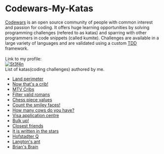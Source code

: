 # Codewars-My-Katas
<p><a href="https://www.codewars.com">Codewars</a> is an open source community of people with common interest and passion for coding.
It offers huge learning opportunities by solving programming challenges (refered to as katas)
and sparring with other programmers in code snippets (called kumite). 
Challenges are available in a large variety of languages and are validated using a custom <a href="https://en.wikipedia.org/wiki/Test-driven_development">TDD</a> framework.<br><br>
Link to my profile:<br>
<a href="https://www.codewars.com/users/St3f4n" target="_blank"><img src="https://www.codewars.com/users/St3f4n/badges/large" alt="St3f4n"></a><br>
List of katas(coding challenges) authored by me.</p>
<ul>
<li><a href="https://www.codewars.com/kata/5839c48f0cf94640a20001d3">Land perimeter</a></li>
<li><a href="https://www.codewars.com/kata/58360d112fb0ba255300008b">Now that's a crib!</a></li>
<li><a href="https://www.codewars.com/kata/5834a44e44ff289b5a000075">MTV Cribs</a></li>
<li><a href="https://www.codewars.com/kata/58334362c5637ad0bb0001c2">Filter valid romans</a></li>
<li><a href="https://www.codewars.com/kata/5832514f64a4cecd1c000013">Chess piece values</a></li>
<li><a href="https://www.codewars.com/kata/583203e6eb35d7980400002a">Count the smiley faces!</a></li>
<li><a href="https://www.codewars.com/kata/58311536e77f7d08de000085">How many cows do you have?</a></li>
<li><a href="https://www.codewars.com/kata/58544b74c029e204ec000059">Visa application centre</a></li>
<li><a href="https://www.codewars.com/kata/5863f1c8b359c4dd4e000001">Bulk up!</a></li>
<li><a href="https://www.codewars.com/kata/58791aa554a6783827000221">Closest friends</a></li>
<li><a href="https://www.codewars.com/kata/5888a57cbf87c25c840000c6">It is written in the stars</a></li>
<li><a href="https://www.codewars.com/kata/5897cdc26551af891c000124">Hofstadter Q</a></li>
<li><a href="https://www.codewars.com/kata/58e6996019af2cff71000081">Langton's ant</a></li>
<li><a href="https://www.codewars.com/kata/58ea7328d986f6b1d3000025">Brian's Brain</a></li>
</ul>
